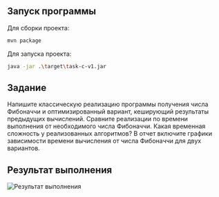 ## Запуск программы

Для сборки проекта:

```sh
mvn package
```

Для запуска проекта:

```sh
java -jar .\target\task-c-v1.jar
```

## Задание
Напишите классическую реализацию программы получения числа Фибоначчи и оптимизированный вариант, кеширующий результаты предыдущих вычислений. Сравните реализации по времени выполнения от необходимого числа Фибоначчи. Какая временная сложность у реализованных алгоритмов? В отчет включите графики зависимости времени вычисления от числа Фибоначчи для двух вариантов.

## Результат выполнения

![Результат выполнения](https://github.com/StudentRoman/java-course/assets/143340583/952b1b21-1bff-4a1f-8bc9-d71fdfbe680b)
